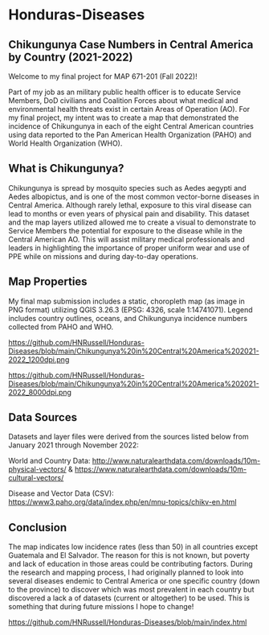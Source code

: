 # Honduras-Diseases

## Chikungunya Case Numbers in Central America by Country (2021-2022)

Welcome to my final project for MAP 671-201 (Fall 2022)!

Part of my job as an military public health officer is to educate Service Members, DoD civilians and Coalition Forces about what medical and environmental health threats exist in certain Areas of Operation (AO). For my final project, my intent was to create a map that demonstrated the incidence of Chikungunya in each of the eight Central American countries using data reported to the Pan American Health Organization (PAHO) and World Health Organization (WHO).

## What is Chikungunya?

Chikungunya is spread by mosquito species such as Aedes aegypti and Aedes albopictus, and is one of the most common vector-borne diseases in Central America. Although rarely lethal, exposure to this viral disease can lead to months or even years of physical pain and disability. This dataset and the map layers utilized allowed me to create a visual to demonstrate to Service Members the potential for exposure to the disease while in the Central American AO. This will assist military medical professionals and leaders in highlighting the importance of proper uniform wear and use of PPE while on missions and during day-to-day operations. 

## Map Properties

My final map submission includes a static, choropleth map (as image in PNG format) utilizing QGIS 3.26.3 (EPSG: 4326, scale 1:14741071). Legend includes country outlines, oceans, and Chikungunya incidence numbers collected from PAHO and WHO. 

https://github.com/HNRussell/Honduras-Diseases/blob/main/Chikungunya%20in%20Central%20America%202021-2022_1200dpi.png 

https://github.com/HNRussell/Honduras-Diseases/blob/main/Chikungunya%20in%20Central%20America%202021-2022_8000dpi.png 

## Data Sources

Datasets and layer files were derived from the sources listed below from January 2021 through November 2022: 

World and Country Data: http://www.naturalearthdata.com/downloads/10m-physical-vectors/ & https://www.naturalearthdata.com/downloads/10m-cultural-vectors/

Disease and Vector Data (CSV): https://www3.paho.org/data/index.php/en/mnu-topics/chikv-en.html 

## Conclusion

The map indicates low incidence rates (less than 50) in all countries except Guatemala and El Salvador. The reason for this is not known, but poverty and lack of education in those areas could be contributing factors. During the research and mapping process, I had originally planned to look into several diseases endemic to Central America or one specific country (down to the province) to discover which was most prevalent in each country but discovered a lack a of datasets (current or altogether) to be used. This is something that during future missions I hope to change!

https://github.com/HNRussell/Honduras-Diseases/blob/main/index.html


